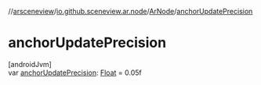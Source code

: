 //[arsceneview](../../../index.md)/[io.github.sceneview.ar.node](../index.md)/[ArNode](index.md)/[anchorUpdatePrecision](anchor-update-precision.md)

# anchorUpdatePrecision

[androidJvm]\
var [anchorUpdatePrecision](anchor-update-precision.md): [Float](https://kotlinlang.org/api/latest/jvm/stdlib/kotlin/-float/index.html) = 0.05f
